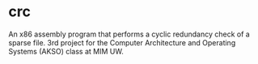 # crc
An x86 assembly program that performs a cyclic redundancy check of a sparse file. 3rd project for the Computer Architecture and Operating Systems (AKSO) class at MIM UW.
